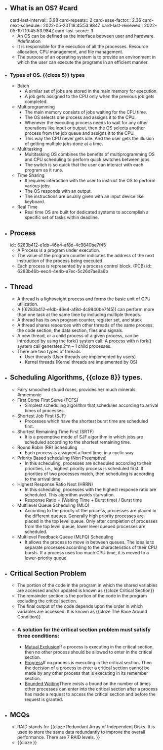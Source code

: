 - ## What is an OS? #card
  card-last-interval:: 3.98
  card-repeats:: 2
  card-ease-factor:: 2.36
  card-next-schedule:: 2022-05-23T18:45:53.984Z
  card-last-reviewed:: 2022-05-19T19:45:53.984Z
  card-last-score:: 3
	- An OS can be defined as the interface between user and hardware. #defination
	- It is responsible for the execution of all the processes. Resource allocation, CPU management, and file management.
	- The purpose of an operating system is to provide an environment in which the user can execute the programs in an efficient manner.
- ### Types of OS. {{cloze 5}} types
	- Batch
		- A similar set of jobs are stored in the main memory for execution.
		- A job gets assigned to the CPU only when the previous job gets completed.
	- Multiprogramming
		- The main memory consists of jobs waiting for the CPU time.
		- The OS selects one process and assigns it to the CPU.
		- Whenever the executing process needs to wait for any other operations like input or output, then the OS selects another process from the job queue and assigns it to the CPU.
		- This way the CPU never gets idle. And the user gets the illusion of getting multiple jobs done at a time.
	- Multitasking
		- Multitasking OS combines the benefits of multiprogramming OS and CPU scheduling to perform quick switches between jobs.
		- The switch is so quick that the user can interact with each program as it runs.
	- Time Sharing
		- It requires interaction with the user to instruct the OS to perform various jobs.
		- The OS responds with an output.
		- The instructions are usually given with an input device like keyboard.
	- Real Time
		- Real time OS are built for dedicated systems to accomplish a specific set of tasks within deadline.
- ## Process
  id:: 6283b412-e1db-46e4-af8d-4c9840be7f45
	- A Process is a program under execution.
	- The value of the program counter indicates the address of the next instruction of the process being executed.
	- Each process is represented by a process control block. (PCB)
	  id:: 6283b46b-eec4-4e4b-a7ec-5c26d7ae9a6b
- ## Thread
	- A thread is a lightweight process and forms the basic unit of CPU utilization.
	- A ((6283b412-e1db-46e4-af8d-4c9840be7f45)) can perform more than one task at the same time by including multiple threads.
	- A thread has its own program counter, register set, and stack
	- A thread shares resources with other threads of the same process: the code section, the data section, files and signals.
	- A new thread, or a child process of a given process, can be introduced by using the fork() system call. A process with n fork() system call generates 2^n – 1 child processes.
	- There are two types of threads
		- User threads (User threads are implemented by users)
		- Kernel threads (Kernel threads are implemented by OS)
- ## Scheduling Algorithms, {{cloze 8}} types.
	- Fairy smooched stupid roses, provides her much minerals #mnemonic
	- First Come First Serve (FCFS)
		- Simplest scheduling algorithm that schedules according to arrival times of processes.
	- Shortest Job First (SJF)
		- Processes which have the shortest burst time are scheduled first.
	- Shortest Remaining Time First (SRTF)
		- It is a preemptive mode of SJF algorithm in which jobs are scheduled according to the shortest remaining time.
	- Round Robin (RR) Scheduling
		- Each process is assigned a fixed time, in a cyclic way.
	- Priority Based scheduling (Non Preemptive)
		- In this scheduling, processes are scheduled according to their priorities, i.e., highest priority process is scheduled first. If priorities of two processes match, then scheduling is according to the arrival time.
	- Highest Response Ratio Next (HRRN)
		- In this scheduling, processes with the highest response ratio are scheduled. This algorithm avoids starvation.
		- Response Ratio = (Waiting Time + Burst time) / Burst time
	- Multilevel Queue Scheduling (MLQ)
		- According to the priority of the process, processes are placed in the different queues. Generally high priority processes are placed in the top level queue. Only after completion of processes from the top level queue, lower level queued processes are scheduled.
	- Multilevel Feedback Queue (MLFQ) Scheduling
		- It allows the process to move in between queues. The idea is to separate processes according to the characteristics of their CPU bursts. If a process uses too much CPU time, it is moved to a lower-priority queue.
- ## Critical Section Problem
	- The portion of the code in the program in which the shared variables are accessed and/or updated is known as {{cloze Critical Section}}
	- The remainder section is the portion of the code in the program excluding the critical section.
	- The final output of the code depends upon the order in which variables are accessed. It is known as {{cloze The Race Around Condition}}
	- ### A solution for the critical section problem must satisfy three conditions:
		- <ins>Mutual Exclusion</ins>If a process is executing in the critical section, then no other process should be allowed to enter in the critical section.
		- <ins>Progress</ins>If no process is executing in the critical section. Then the decision of a process to enter a critical section cannot be made by any other process that is executing in its remember section.
		- <ins>Bounded Waiting</ins>There exists a bound on the number of times other processes can enter into the critical section after a process has made a request to access the critical section and before the request is granted.
- ## MCQs
	- RAID stands for {{cloze Redundant Array of Independent Disks. It is used to store the same data redundantly to improve the overall performance. There are 7 RAID levels. }}
	- {{cloze }}